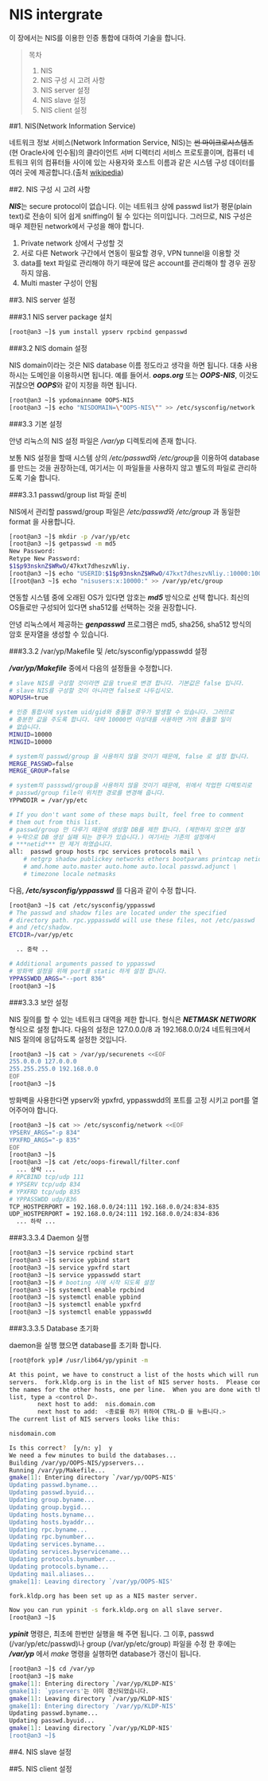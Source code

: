 # NIS intergrate

이 장에서는 NIS를 이용한 인증 통합에 대하여 기술을 합니다.

> 목차
> 1. NIS
> 2. NIS 구성 시 고려 사항
> 1. NIS server 설정
> 2. NIS slave 설정
> 3. NIS client 설정

##1. NIS(Network Information Service)


네트워크 정보 서비스(Network Information Service, NIS)는 ~~썬 마이크로시스템즈~~(현 Oracle사에 인수됨)의 클라이언트 서버 디렉터리 서비스 프로토콜이며, 컴퓨터 네트워크 위의 컴퓨터들 사이에 있는 사용자와 호스트 이름과 같은 시스템 구성 데이터를 여러 곳에 제공합니다.(출처 [wikipedia](https://ko.wikipedia.org/wiki/%EB%84%A4%ED%8A%B8%EC%9B%8C%ED%81%AC_%EC%A0%95%EB%B3%B4_%EC%84%9C%EB%B9%84%EC%8A%A4))

##2. NIS 구성 시 고려 사항

***NIS***는 secure protocol이 없습니다. 이는 네트워크 상에 passwd list가 평문(plain text)로 전송이 되어 쉽게 sniffing이 될 수 있다는 의미입니다. 그러므로, NIS 구성은 매우 제한된 network에서 구성을 해야 합니다.

1. Private network 상에서 구성할 것
2. 서로 다른 Network 구간에서 연동이 필요할 경우, VPN tunnel을 이용할 것
3. data를 text 파일로 관리해야 하기 때문에 많은 account를 관리해야 할 경우 권장하지 않음.
4. Multi master 구성이 안됨


##3. NIS server 설정

###3.1 NIS server package 설치

```bash
[root@an3 ~]$ yum install ypserv rpcbind genpasswd
```

###3.2 NIS domain 설정

NIS domain이라는 것은 NIS database 이름 정도라고 생각을 하면 됩니다. 대충 사용하시는 도메인을 이용하시면 됩니다. 예를 들어서. ***oops.org*** 또는 ***OOPS-NIS***, 이것도 귀찮으면 ***OOPS***와 같이 지정을 하면 됩니다.

```bash
[root@an3 ~]$ ypdomainname OOPS-NIS
[root@an3 ~]$ echo "NISDOMAIN=\"OOPS-NIS\"" >> /etc/sysconfig/network
```

###3.3 기본 설정

안녕 리눅스의 NIS 설정 파일은 */var/yp* 디렉토리에 존재 합니다.

보통 NIS 설정을 할때 시스템 상의 */etc/passwd*와 */etc/group*을 이용하여 database를 만드는 것을 권장하는데, 여기서는 이 파일들을 사용하지 않고 별도의 파일로 관리하도록 기술 합니다.

###3.3.1 passwd/group list 파일 준비

NIS에서 관리할 passwd/group 파일은 */etc/passwd*와 */etc/group* 과 동일한 format 을 사용합니다.

```bash
[root@an3 ~]$ mkdir -p /var/yp/etc
[root@an3 ~]$ getpasswd -m md5
New Password:
Retype New Password:
$1$p93nsknZ$WRwO/47kxt7dheszvNliy.
[root@an3 ~]$ echo "USERID:$1$p93nsknZ$WRwO/47kxt7dheszvNliy.:10000:10000:REAL USER NAME:/home/admin/oops:/bin/bash" >> /var/yp/etc/passwd
[[root@an3 ~]$ echo "nisusers:x:10000:" >> /var/yp/etc/group
```

연동할 시스템 중에 오래된 OS가 있다면 암호는 ***md5*** 방식으로 선택 합니다. 최신의 OS들로만 구성되어 있다면 sha512를 선택하는 것을 권장합니다.

안녕 리눅스에서 제공하는 ***genpasswd*** 프로그램은 md5, sha256, sha512 방식의 암호 문자열을 생성할 수 있습니다.

###3.3.2 /var/yp/Makefile 및 /etc/sysconfig/yppasswdd 설정

***/var/yp/Makefile*** 중에서 다음의 설정들을 수정합니다.

```bash
# slave NIS를 구성할 것이라면 값을 true로 변경 합니다. 기본값은 false 입니다.
# slave NIS를 구성할 것이 아니라면 false로 나두십시오.
NOPUSH=true

# 인증 통합시에 system uid/gid와 충돌할 경우가 발생할 수 있습니다. 그러므로
# 충분한 값을 주도록 합니다. 대략 10000번 이상대를 사용하면 거의 충돌할 일이
# 없습니다.
MINUID=10000
MINGID=10000

# system의 passwd/group 을 사용하지 않을 것이기 때문에, false 로 설정 합니다.
MERGE_PASSWD=false
MERGE_GROUP=false

# system의 passswd/group을 사용하지 않을 것이기 때문에, 위에서 작업한 디렉토리로
# passwd/group file이 위치한 경로를 변경해 줍니다.
YPPWDDIR = /var/yp/etc

# If you don't want some of these maps built, feel free to comment
# them out from this list.
# passwd/group 만 다루기 때문에 생성할 DB를 제한 합니다. (제한하지 않으면 설정
# 누락으로 DB 생성 실패 되는 경우가 있습니다.) 여기서는 기존의 설정에서
# ***netid*** 만 제거 하였습니다.
all:  passwd group hosts rpc services protocols mail \
    # netgrp shadow publickey networks ethers bootparams printcap netid \
    # amd.home auto.master auto.home auto.local passwd.adjunct \
    # timezone locale netmasks
```

다음, ***/etc/sysconfig/yppasswd*** 를 다음과 같이 수정 합니다.

```bash
[root@an3 ~]$ cat /etc/sysconfig/yppasswd
# The passwd and shadow files are located under the specified
# directory path. rpc.yppasswdd will use these files, not /etc/passwd
# and /etc/shadow.
ETCDIR=/var/yp/etc

  .. 중략 ..

# Additional arguments passed to yppasswd
# 방화벽 설정을 위해 port를 static 하게 설정 합니다.
YPPASSWDD_ARGS="--port 836"
[root@an3 ~]$
```


###3.3.3 보안 설정

NIS 질의를 할 수 있는 네트워크 대역을 제한 합니다. 형식은 ***NETMASK NETWORK*** 형식으로 설정 합니다. 다음의 설정은 127.0.0.0/8 과 192.168.0.0/24 네트워크에서 NIS 질의에 응답하도록 설정한 것입니다.

```bash
[root@an3 ~]$ cat > /var/yp/securenets <<EOF
255.0.0.0 127.0.0.0
255.255.255.0 192.168.0.0
EOF
[root@an3 ~]$
```

방화벽을 사용한다면 ypserv와 ypxfrd, yppasswdd의 포트를 고정 시키고 port를 열어주어야 합니다.

```bash
[root@an3 ~]$ cat >> /etc/sysconfig/network <<EOF
YPSERV_ARGS="-p 834"
YPXFRD_ARGS="-p 835"
EOF
[root@an3 ~]$ 
[root@an3 ~]$ cat /etc/oops-firewall/filter.conf
  ... 상략 ...
# RPCBIND tcp/udp 111
# YPSERV tcp/udp 834
# YPXFRD tcp/udp 835
# YPPASSWDD udp/836
TCP_HOSTPERPORT = 192.168.0.0/24:111 192.168.0.0/24:834-835
UDP_HOSTPERPORT = 192.168.0.0/24:111 192.168.0.0/24:834-836
  ... 하략 ...
```

###3.3.3.4 Daemon 실행

```bash
[root@an3 ~]$ service rpcbind start
[root@an3 ~]$ service ypbind start
[root@an3 ~]$ service ypxfrd start
[root@an3 ~]$ service yppasswdd start
[root@an3 ~]$ # booting 시에 시작 되도록 설정
[root@an3 ~]$ systemctl enable rpcbind
[root@an3 ~]$ systemctl enable ypbind
[root@an3 ~]$ systemctl enable ypxfrd
[root@an3 ~]$ systemctl enable yppasswdd
```

###3.3.3.5 Database 초기화

daemon을 실행 했으면 database를 초기화 합니다.

```bash
[root@fork yp]# /usr/lib64/yp/ypinit -m

At this point, we have to construct a list of the hosts which will run NIS
servers.  fork.kldp.org is in the list of NIS server hosts.  Please continue to add
the names for the other hosts, one per line.  When you are done with the
list, type a <control D>.
        next host to add:  nis.domain.com
        next host to add:  <종료를 하기 위하여 CTRL-D 를 누릅니다.>
The current list of NIS servers looks like this:

nisdomain.com

Is this correct?  [y/n: y]  y
We need a few minutes to build the databases...
Building /var/yp/OOPS-NIS/ypservers...
Running /var/yp/Makefile...
gmake[1]: Entering directory `/var/yp/OOPS-NIS'
Updating passwd.byname...
Updating passwd.byuid...
Updating group.byname...
Updating group.bygid...
Updating hosts.byname...
Updating hosts.byaddr...
Updating rpc.byname...
Updating rpc.bynumber...
Updating services.byname...
Updating services.byservicename...
Updating protocols.bynumber...
Updating protocols.byname...
Updating mail.aliases...
gmake[1]: Leaving directory `/var/yp/OOPS-NIS'

fork.kldp.org has been set up as a NIS master server.

Now you can run ypinit -s fork.kldp.org on all slave server.
[root@an3 ~]$
```

***ypinit*** 명령은, 최초에 한번만 실행을 해 주면 됩니다. 그 이후, passwd (/var/yp/etc/passwd)나 group (/var/yp/etc/group) 파일을 수정 한 후에는 ***/var/yp*** 에서 *make* 명령을 실행하면 database가 갱신이 됩니다.

```bash
[root@an3 ~]$ cd /var/yp
[root@an3 ~]$ make
gmake[1]: Entering directory `/var/yp/KLDP-NIS'
gmake[1]: `ypservers'는 이미 갱신되었습니다.
gmake[1]: Leaving directory `/var/yp/KLDP-NIS'
gmake[1]: Entering directory `/var/yp/KLDP-NIS'
Updating passwd.byname...
Updating passwd.byuid...
gmake[1]: Leaving directory `/var/yp/KLDP-NIS'
[root@an3 ~]$
```


##4. NIS slave 설정

##5. NIS client 설정

